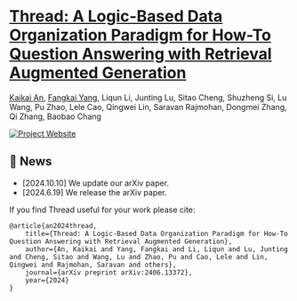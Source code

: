# [Thread: A Logic-Based Data Organization Paradigm for How-To Question Answering with Retrieval Augmented Generation](https://github.com/kkk-an/thread.github.io)
[Kaikai An](https://github.com/kkk-an), [Fangkai Yang](https://www.microsoft.com/en-us/research/people/fangkaiyang/), Liqun Li, Junting Lu, Sitao Cheng, Shuzheng Si, Lu Wang, Pu Zhao, Lele Cao, Qingwei Lin, Saravan Rajmohan, Dongmei Zhang, Qi Zhang, Baobao Chang

[![Project Website](https://img.shields.io/badge/Project-Website-blue)](https://kkk-an.github.io/thread.github.io/)

## 📢 News
- [2024.10.10] We update our arXiv paper.
- [2024.6.19] We release the arXiv paper.

If you find Thread useful for your work please cite:
```
@article{an2024thread,
    title={Thread: A Logic-Based Data Organization Paradigm for How-To Question Answering with Retrieval Augmented Generation},
    author={An, Kaikai and Yang, Fangkai and Li, Liqun and Lu, Junting and Cheng, Sitao and Wang, Lu and Zhao, Pu and Cao, Lele and Lin, Qingwei and Rajmohan, Saravan and others},
    journal={arXiv preprint arXiv:2406.13372},
    year={2024}
}
```